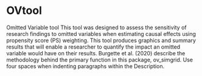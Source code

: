# OVtool
Omitted Variable tool
This tool was designed to assess the sensitivity of research findings to omitted variables when estimating causal effects using propensity score (PS) weighting. This tool produces graphics and summary results that will enable a researcher to quantify the impact an omitted variable would have on their results. Burgette et al. (2020) describe the methodology behind the primary function in this package, ov_simgrid.
    Use four spaces when indenting paragraphs within the Description.
